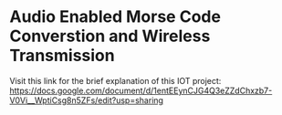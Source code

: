 # Audio Enabled Morse Code Converstion and Wireless Transmission

Visit this link for the brief explanation of this IOT project: https://docs.google.com/document/d/1entEEynCJG4Q3eZZdChxzb7-V0Vi__WptiCsg8n5ZFs/edit?usp=sharing
